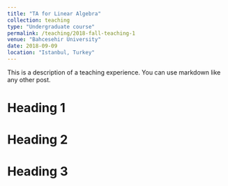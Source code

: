 ```yaml
---
title: "TA for Linear Algebra"
collection: teaching
type: "Undergraduate course"
permalink: /teaching/2018-fall-teaching-1
venue: "Bahcesehir University"
date: 2018-09-09
location: "Istanbul, Turkey"
---
```


This is a description of a teaching experience. You can use markdown like any other post.

Heading 1
======

Heading 2
======

Heading 3
======
